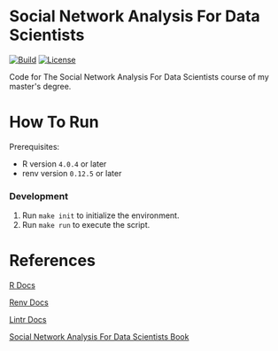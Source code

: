# Social Network Analysis For Data Scientists
[![Build](https://img.shields.io/github/workflow/status/tomdewildt/social-network-analysis-for-data-scientists/ci/master)](https://github.com/tomdewildt/social-network-analysis-for-data-scientists/actions?query=workflow%3Aci)
[![License](https://img.shields.io/github/license/tomdewildt/social-network-analysis-for-data-scientists)](https://github.com/tomdewildt/social-network-analysis-for-data-scientists/blob/master/LICENSE)

Code for The Social Network Analysis For Data Scientists course of my master's degree.

# How To Run

Prerequisites:
* R version ```4.0.4``` or later
* renv version ```0.12.5``` or later

### Development

1. Run ```make init``` to initialize the environment.
2. Run ```make run``` to execute the script.

# References

[R Docs](https://cran.r-project.org/doc/manuals/r-release/R-intro.html)

[Renv Docs](https://rstudio.github.io/renv/index.html)

[Lintr Docs](https://github.com/jimhester/lintr)

[Social Network Analysis For Data Scientists Book](https://www.cambridge.org/highereducation/books/inferential-network-analysis/A7797D36A24647AA1F900CE7EF694C7E)
